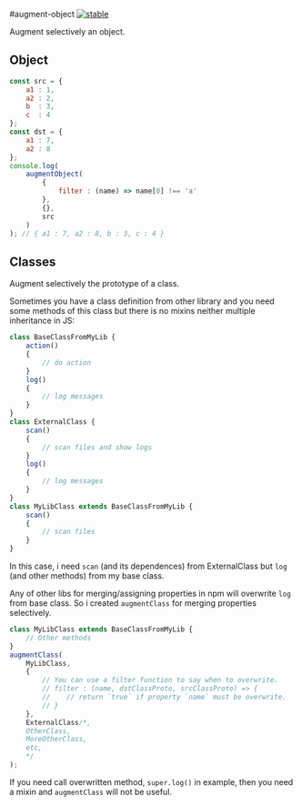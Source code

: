 #augment-object [![stable](http://badges.github.io/stability-badges/dist/stable.svg)](http://github.com/badges/stability-badges)

Augment selectively an object.

## Object

```js
const src = {
    a1 : 1,
    a2 : 2,
    b  : 3,
    c  : 4
};
const dst = {
    a1 : 7,
    a2 : 8
};
console.log(
    augmentObject(
        {
            filter : (name) => name[0] !== 'a'
        },
        {},
        src
    )
); // { a1 : 7, a2 : 8, b : 3, c : 4 }
```

## Classes

Augment selectively the prototype of a class.

Sometimes you have a class definition from other library and 
you need some methods of this class but there is no mixins neither multiple
inheritance in JS:

```js
class BaseClassFromMyLib {
    action()
    {
        // do action
    }
    log()
    {
        // log messages
    }
}
class ExternalClass {
    scan()
    {
        // scan files and show logs
    }
    log()
    {
        // log messages
    }
}
class MyLibClass extends BaseClassFromMyLib {
    scan()
    {
        // scan files
    }
}
```

In this case, i need `scan` (and its dependences) from ExternalClass but `log` 
(and other methods) from my base class.

Any of other libs for merging/assigning properties in npm will overwrite `log` 
from base class. So i created `augmentClass` for merging properties selectively.

```js
class MyLibClass extends BaseClassFromMyLib {
    // Other methods
}
augmentClass(
    MyLibClass, 
    {
        // You can use a filter function to say when to overwrite.
        // filter : (name, dstClassProto, srcClassProto) => {
        //    // return `true` if property `name` must be overwrite.
        // }
    }, 
    ExternalClass/*,
    OtherClass,
    MoreOtherClass,
    etc,
    */
);
```

If you need call overwritten method, `super.log()` in example, then you 
need a mixin and `augmentClass` will not be useful.
